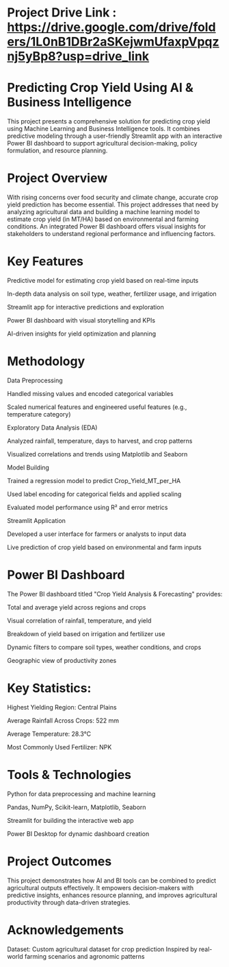 # Project Drive Link : https://drive.google.com/drive/folders/1L0nB1DBr2aSKejwmUfaxpVpqznj5yBp8?usp=drive_link 




# Predicting Crop Yield Using AI & Business Intelligence
This project presents a comprehensive solution for predicting crop yield using Machine Learning and Business Intelligence tools. It combines predictive modeling through a user-friendly Streamlit app with an interactive Power BI dashboard to support agricultural decision-making, policy formulation, and resource planning.

# Project Overview
With rising concerns over food security and climate change, accurate crop yield prediction has become essential. This project addresses that need by analyzing agricultural data and building a machine learning model to estimate crop yield (in MT/HA) based on environmental and farming conditions. An integrated Power BI dashboard offers visual insights for stakeholders to understand regional performance and influencing factors.

# Key Features
Predictive model for estimating crop yield based on real-time inputs

In-depth data analysis on soil type, weather, fertilizer usage, and irrigation

Streamlit app for interactive predictions and exploration

Power BI dashboard with visual storytelling and KPIs

AI-driven insights for yield optimization and planning

# Methodology
Data Preprocessing

Handled missing values and encoded categorical variables

Scaled numerical features and engineered useful features (e.g., temperature category)

Exploratory Data Analysis (EDA)

Analyzed rainfall, temperature, days to harvest, and crop patterns

Visualized correlations and trends using Matplotlib and Seaborn

Model Building

Trained a regression model to predict Crop_Yield_MT_per_HA

Used label encoding for categorical fields and applied scaling

Evaluated model performance using R² and error metrics

Streamlit Application

Developed a user interface for farmers or analysts to input data

Live prediction of crop yield based on environmental and farm inputs

# Power BI Dashboard
The Power BI dashboard titled "Crop Yield Analysis & Forecasting" provides:

Total and average yield across regions and crops

Visual correlation of rainfall, temperature, and yield

Breakdown of yield based on irrigation and fertilizer use

Dynamic filters to compare soil types, weather conditions, and crops

Geographic view of productivity zones

# Key Statistics:

Highest Yielding Region: Central Plains

Average Rainfall Across Crops: 522 mm

Average Temperature: 28.3°C

Most Commonly Used Fertilizer: NPK

# Tools & Technologies
Python for data preprocessing and machine learning

Pandas, NumPy, Scikit-learn, Matplotlib, Seaborn

Streamlit for building the interactive web app

Power BI Desktop for dynamic dashboard creation

#  Project Outcomes
This project demonstrates how AI and BI tools can be combined to predict agricultural outputs effectively. It empowers decision-makers with predictive insights, enhances resource planning, and improves agricultural productivity through data-driven strategies.

# Acknowledgements
Dataset: Custom agricultural dataset for crop prediction
Inspired by real-world farming scenarios and agronomic patterns
